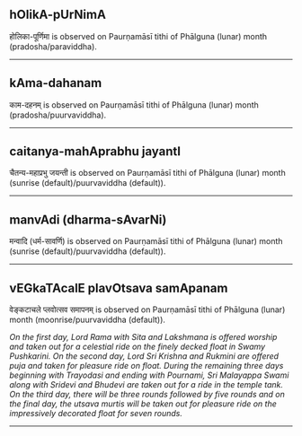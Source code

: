 ## hOlikA-pUrNimA
होलिका-पूर्णिमा is observed on Paurṇamāsī tithi of Phālguna (lunar) month (pradosha/paraviddha).



---
## kAma-dahanam
काम-दहनम् is observed on Paurṇamāsī tithi of Phālguna (lunar) month (pradosha/puurvaviddha).



---
## caitanya-mahAprabhu jayantI
चैतन्य-महाप्रभु जयन्ती is observed on Paurṇamāsī tithi of Phālguna (lunar) month (sunrise (default)/puurvaviddha (default)).



---
## manvAdi (dharma-sAvarNi)
मन्वादि (धर्म-सावर्णि) is observed on Paurṇamāsī tithi of Phālguna (lunar) month (sunrise (default)/puurvaviddha (default)).



---
## vEGkaTAcalE plavOtsava samApanam
वेङ्कटाचले प्लवोत्सव समापनम् is observed on Paurṇamāsī tithi of Phālguna (lunar) month (moonrise/puurvaviddha (default)).

_On the first day, Lord Rama with Sita and Lakshmana is offered worship and taken out for a celestial ride on the finely decked float in Swamy Pushkarini. On the second day, Lord Sri Krishna and Rukmini are offered puja and taken for pleasure ride on float. During the remaining three days beginning with Trayodasi and ending with Pournami, Sri Malayappa Swami along with Sridevi and Bhudevi are taken out for a ride in the temple tank. On the third day, there will be three rounds followed by five rounds and on the final day, the utsava murtis will be taken out for pleasure ride on the impressively decorated float for seven rounds._

---
